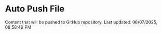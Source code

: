# Auto Push File

Content that will be pushed to GitHub repository.
Last updated: 08/07/2025, 08:58:49 PM